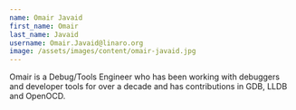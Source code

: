 ```yaml
---
name: Omair Javaid
first_name: Omair
last_name: Javaid
username: Omair.Javaid@linaro.org
image: /assets/images/content/omair-javaid.jpg
---
```

Omair is a Debug/Tools Engineer who has been working with debuggers and developer tools for over a decade and has contributions in GDB, LLDB and OpenOCD.